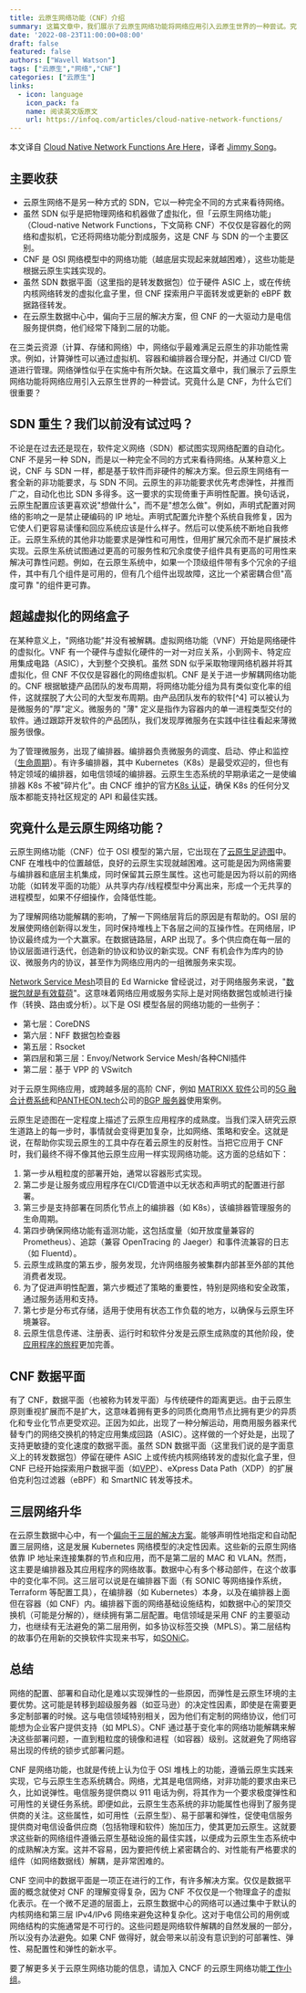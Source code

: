 ```yaml
---
title: 云原生网络功能（CNF）介绍
summary: 这篇文章中，我们展示了云原生网络功能将网络应用引入云原生世界的一种尝试。究竟什么是 CNF，为什么它们很重要？
date: '2022-08-23T11:00:00+08:00'
draft: false
featured: false
authors: ["Wavell Watson"]
tags: ["云原生","网络","CNF"]
categories: ["云原生"]
links:
  - icon: language
    icon_pack: fa
    name: 阅读英文版原文
    url: https://infoq.com/articles/cloud-native-network-functions/
---
```


本文译自 [Cloud Native Network Functions Are Here](https://infoq.com/articles/cloud-native-network-functions/)，译者 [Jimmy Song](https://jimmysong.io)。

## 主要收获

-   云原生网络不是另一种方式的 SDN，它以一种完全不同的方式来看待网络。
-   虽然 SDN 似乎是把物理网络和机器做了虚拟化，但「云原生网络功能」（Cloud-native Network Functions，下文简称 CNF）不仅仅是容器化的网络和虚拟机，它还将网络功能分割成服务，这是 CNF 与 SDN 的一个主要区别。
-   CNF 是 OSI 网络模型中的网络功能（越底层实现起来就越困难），这些功能是根据云原生实践实现的。
-   虽然 SDN 数据平面（这里指的是转发数据包）位于硬件 ASIC 上，或在传统内核网络转发的虚拟化盒子里，但 CNF 探索用户平面转发或更新的 eBPF 数据路径转发。
-   在云原生数据中心中，偏向于三层的解决方案，但 CNF 的一大驱动力是电信服务提供商，他们经常下降到二层的功能。

在三类云资源（计算、存储和网络）中，网络似乎最难满足云原生的非功能性需求。例如，计算弹性可以通过虚拟机、容器和编排器合理分配，并通过 CI/CD 管道进行管理。网络弹性似乎在实施中有所欠缺。在这篇文章中，我们展示了云原生网络功能将网络应用引入云原生世界的一种尝试。究竟什么是 CNF，为什么它们很重要？

## SDN 重生？我们以前没有试过吗？ 

不论是在过去还是现在，软件定义网络（SDN）都试图实现网络配置的自动化。CNF 不是另一种 SDN，而是以一种完全不同的方式来看待网络。从某种意义上说，CNF 与 SDN 一样，都是基于软件而非硬件的解决方案。但云原生网络有一套全新的非功能要求，与 SDN 不同。云原生的非功能要求优先考虑弹性，并推而广之，自动化也比 SDN 多得多。这一要求的实现倚重于声明性配置。换句话说，云原生配置应该更喜欢说"想做什么\"，而不是"想怎么做\"。例如，声明式配置对网络的影响之一是禁止硬编码的 IP 地址。声明式配置允许整个系统自我修复，因为它使人们更容易读懂和回应系统应该是什么样子。然后可以使系统不断地自我修正。云原生系统的其他非功能要求是弹性和可用性，但用扩展冗余而不是扩展技术实现。云原生系统试图通过更高的可服务性和冗余度使子组件具有更高的可用性来解决可靠性问题。例如，在云原生系统中，如果一个顶级组件带有多个冗余的子组件，其中有几个组件是可用的，但有几个组件出现故障，这比一个紧密耦合但"高度可靠 \"的组件更可靠。

## 超越虚拟化的网络盒子

在某种意义上，\"网络功能"并没有被解耦。虚拟网络功能（VNF）开始是网络硬件的虚拟化。VNF 有一个硬件与虚拟化硬件的一对一对应关系，小到网卡、特定应用集成电路（ASIC），大到整个交换机。虽然 SDN 似乎采取物理网络机器并将其虚拟化，但 CNF 不仅仅是容器化的网络虚拟机。CNF 是关于进一步解耦网络功能的。CNF 根据敏捷产品团队的发布周期，将网络功能分组为具有类似变化率的组件，这就摆脱了大公司的大型发布周期。由产品团队发布的软件[^4] 可以被认为是微服务的"厚"定义。微服务的 "薄" 定义是指作为容器内的单一进程类型交付的软件。通过跟踪开发软件的产品团队，我们发现厚微服务在实践中往往看起来薄微服务很像。

为了管理微服务，出现了编排器。编排器负责微服务的调度、启动、停止和监控（[生命周期](https://kubernetes.io/docs/concepts/workloads/pods/pod-lifecycle/)）。有许多编排器，其中 Kubernetes（K8s）是最受欢迎的，但也有特定领域的编排器，如电信领域的编排器。云原生生态系统的早期承诺之一是使编排器 K8s 不被"碎片化\"。由 CNCF 维护的官方[K8s 认证](https://www.cncf.io/certification/software-conformance/)，确保 K8s 的任何分叉版本都能支持社区规定的 API 和最佳实践。

## 究竟什么是云原生网络功能？

云原生网络功能（CNF）位于 OSI 模型的第六层，它出现在了[云原生足迹图](https://github.com/cncf/trailmap)中。CNF 在堆栈中的位置越低，良好的云原生实现就越困难。这可能是因为网络需要与编排器和底层主机集成，同时保留其云原生属性。这也可能是因为将以前的网络功能（如转发平面的功能）从共享内存/线程模型中分离出来，形成一个无共享的进程模型，如果不仔细操作，会降低性能。

为了理解网络功能解耦的影响，了解一下网络层背后的原因是有帮助的。OSI 层的发展使网络创新得以发生，同时保持堆栈上下各层之间的互操作性。在网络层，IP 协议最终成为一个大赢家。在数据链路层，ARP 出现了。多个供应商在每一层的协议层面进行迭代，创造新的协议和协议的新实现。CNF 有机会作为库内的协议、微服务内的协议，甚至作为网络应用内的一组微服务来实现。

[Network Service Mesh](https://networkservicemesh.io/)项目的 Ed Warnicke 曾经说过，对于网络服务来说，\"[数据包就是有效载荷](https://www.youtube.com/watch?v=OyI2ZuwIc_Q)\"。这意味着网络应用或服务实际上是对网络数据包或帧进行操作（转换、路由或分析）。以下是 OSI 模型各层的网络功能的一些例子：

-   第七层：CoreDNS
-   第六层：NFF 数据包检查器
-   第五层：Rsocket
-   第四层和第三层：Envoy/Network Service Mesh/各种CNI插件
-   第二层：基于 VPP 的 VSwitch

对于云原生网络应用，或跨越多层的高阶 CNF，例如 [MATRIXX 软件](https://www.matrixx.com/5g-bss-technology/)公司的[5G 融合计费系统](https://github.com/cncf/cnf-wg/tree/main/use-case/0003-UC-stateful-cnf)和[PANTHEON.tech](https://cdnf.io/cnf_list/bgp/)公司的[BGP 服务器](https://github.com/cncf/cnf-wg/tree/main/use-case/0002-UC-bgp-enterprise)使用案例。

云原生足迹图在一定程度上描述了云原生应用程序的成熟度。当我们深入研究云原生道路上的每一步时，事情就会变得更加复杂，比如网络、策略和安全。这就是说，在帮助你实现云原生的工具中存在着云原生的反射性。当把它应用于 CNF 时，我们最终不得不像其他云原生应用一样实现网络功能。这方面的总结如下：

1.  第一步从粗粒度的部署开始，通常以容器形式实现。
2.  第二步是让服务或应用程序在CI/CD管道中以无状态和声明式的配置进行部署。
3.  第三步是支持部署在同质化节点上的编排器（如 K8s），该编排器管理服务的生命周期。
4.  第四步确保网络功能有遥测功能，这包括度量（如开放度量兼容的 Prometheus）、追踪（兼容 OpenTracing 的 Jaeger）和事件流兼容的日志（如 Fluentd）。
5.  云原生成熟度的第五步，服务发现，允许网络服务被集群内部甚至外部的其他消费者发现。
6.  为了促进声明性配置，第六步概述了策略的重要性，特别是网络和安全政策，通过服务适用和支持。
7.  第七步是分布式存储，适用于使用有状态工作负载的地方，以确保与云原生环境兼容。
8.  云原生信息传递、注册表、运行时和软件分发是云原生成熟度的其他阶段，使[应用程序的旅程](https://github.com/cncf/trailmap)更加完善。

## CNF 数据平面 

有了 CNF，数据平面（也被称为转发平面）与传统硬件的距离更远。由于云原生原则重视扩展而不是扩大，这意味着拥有更多的同质化商用节点比拥有更少的异质化和专业化节点更受欢迎。正因为如此，出现了一种分解运动，用商用服务器来代替专门的网络交换机的特定应用集成回路（ASIC）。这样做的一个好处是，出现了支持更敏捷的变化速度的数据平面。虽然 SDN 数据平面（这里我们说的是字面意义上的转发数据包）停留在硬件 ASIC 上或传统内核网络转发的虚拟化盒子里，但 CNF 已经开始探索用户数据平面（如[VPP](https://s3-docs.fd.io/vpp/22.10/)）、eXpress Data Path（XDP）的扩展伯克利包过滤器（eBPF）和 SmartNIC 转发等技术。

## 三层网络升华

在云原生数据中心中，有一个[偏向于三层的解决方案](http://docs.projectcalico.org/v3.5/usage/troubleshooting/faq#i-heard-calico-is-suggesting-layer-2-i-thought-you-were-layer-3-whats-happening)。能够声明性地指定和自动配置三层网络，这是发展 Kubernetes 网络模型的决定性因素。这些新的云原生网络依靠 IP 地址来连接集群的节点和应用，而不是第二层的 MAC 和 VLAN。然而，这主要是编排器及其应用程序的网络故事。数据中心有多个移动部件，在这个故事中的变化率不同。这三层可以说是在编排器下面（有 SONIC 等网络操作系统，Terraform 等配置工具），在编排器（如 Kubernetes）本身，以及在编排器上面但在容器（如 CNF）内。编排器下面的网络基础设施结构，如数据中心的架顶交换机（可能是分解的），继续拥有第二层配置。电信领域是采用 CNF 的主要驱动力，也继续有无法避免的第二层用例，如多协议标签交换（MPLS）。第二层结构的故事仍在用新的交换软件实现来书写，如[SONiC](https://sonic-net.github.io/SONiC/)。

## 总结

网络的配置、部署和自动化是难以实现弹性的一些原因，而弹性是云原生环境的主要优势。这可能是转移到超级服务器（如亚马逊）的决定性因素，即使是在需要更多定制部署的时候。这与电信领域特别相关，因为他们有定制的网络协议，他们可能想为企业客户提供支持（如 MPLS）。CNF 通过基于变化率的网络功能解耦来解决这些部署问题，一直到粗粒度的镜像和进程（如容器）级别。这就避免了网络容易出现的传统的锁步式部署问题。

CNF 是网络功能，也就是传统上认为位于 OSI 堆栈上的功能，遵循云原生实践来实现，它与云原生生态系统耦合。网络，尤其是电信网络，对非功能的要求由来已久，比如说弹性。电信服务提供商以 911 电话为例，将其作为一个要求极度弹性和可用性的关键任务系统。即便如此，云原生生态系统的非功能属性也得到了服务提供商的关注。这些属性，如可用性（云原生型）、易于部署和弹性，促使电信服务提供商对电信设备供应商（包括物理和软件）施加压力，使其更加云原生。这就要求这些新的网络组件遵循云原生基础设施的最佳实践，以便成为云原生生态系统中的成熟解决方案。这并不容易，因为要把传统上紧密耦合的、对性能有严格要求的组件（如网络数据线）解耦，是非常困难的。

CNF 空间中的数据平面是一项正在进行的工作，有许多解决方案。仅仅是数据平面的概念就使对 CNF 的理解变得复杂，因为 CNF 不仅仅是一个物理盒子的虚拟化表示。在一个微不足道的层面上，云原生数据中心的网络可以通过集中于默认的内核网络和第三层 IPv4/IPv6 网络来避免这种复杂化。这对于电信公司的用例或网络结构的实施通常是不可行的。这些问题是网络软件解耦的自然发展的一部分，所以没有办法避免。如果 CNF 做得好，就会带来以前没有意识到的可部署性、弹性、易配置性和弹性的新水平。

要了解更多关于云原生网络功能的信息，请加入 CNCF 的云原生网络功能[工作小组](https://github.com/cncf/cnf-wg)。
